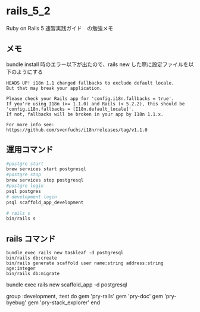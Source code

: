 # rails_5_2

Ruby on Rails 5 速習実践ガイド　の勉強メモ

## メモ

bundle install 時のエラー以下が出たので、rails new した際に設定ファイルを以下のようにする

```
HEADS UP! i18n 1.1 changed fallbacks to exclude default locale.
But that may break your application.

Please check your Rails app for 'config.i18n.fallbacks = true'.
If you're using I18n (>= 1.1.0) and Rails (< 5.2.2), this should be
'config.i18n.fallbacks = [I18n.default_locale]'.
If not, fallbacks will be broken in your app by I18n 1.1.x.

For more info see:
https://github.com/svenfuchs/i18n/releases/tag/v1.1.0
```

## 運用コマンド

```bash
#postgre start
brew services start postgresql
#postgre stop
brew services stop postgresql
#postgre login
psql postgres
# development login
psql scaffold_app_development

# rails s
bin/rails s
```

## rails コマンド

```
bundle exec rails new taskleaf -d postgresql
bin/rails db:create
bin/rails generate scaffold user name:string address:string age:integer
bin/rails db:migrate

```

bundle exec rails new scaffold_app -d postgresql

group :development, :test do
gem 'pry-rails'
gem 'pry-doc'
gem 'pry-byebug'
gem 'pry-stack_explorer'
end
